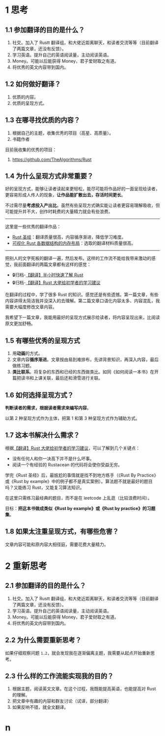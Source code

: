 
# 1 思考

## 1.1 参加翻译的目的是什么？

1. 社交。加入了 Rustt 翻译组，和大佬近距离聊天，和读者交流等等（目前翻译了两篇文章，还没有反馈）。
2. 学习英语。提升自己的英语阅读量，主动阅读英语。
3. Money。可能以后能获得 Money，君子爱财取之有道。
4. 将优秀的英文内容带到国内。

## 1.2 如何做好翻译？

1. 优质的内容。
2. 优质的呈现方式。

## 1.3 在哪寻找优质的内容？

1. 根据自己的主题，收集优秀的项目（高星、高质量）。
2. 书籍作者

目前我收集的优秀的项目：
1. https://github.com/TheAlgorithms/Rust


## 1.4 为什么呈现方式非常重要？

好的呈现方式，能够让读者读起来更轻松，能尽可能将作品好的一面呈现给读者，更容易形成人传人的现象，**让作品能扩散出去，存活时间更长**。

不过需尽量**考虑投入产出比**。虽然有些呈现方式确实能让读者更容易理解吸收，但可能提升并不大，创作时耗费的大量精力就会有些浪费。

---

这里是一些优秀的翻译作品：
- [Rust 圣经](https://course.rs/about-book.html)：翻译质量很高，内容循序渐进，降低学习难度。
- [可视化 Rust 各数据结构的内存布局](https://www.bilibili.com/video/BV1KT4y167f1)：选取的翻译材料质量很高。

---

把别人的文字死板的翻译一遍，然后发布。这样的工作流不能给我带来激动的感觉，我前面翻译的两篇文章都有这样的感觉：

- :lock:归档-[【翻译】半小时快速了解 Rust](./2.md)
- :lock:归档-[【翻译】Rust 大佬给初学者的学习建议](./1.md)

在翻译的过程中，学了很多 Rust 的知识。感觉还是有些遗憾。第一篇文章，有些内容讲得太简洁我并没深入的去理解。第二篇文章口语化内容太多、内容混乱，我需要大幅度修改文章内容。

我希望下一篇文章，我能用最好的呈现方式展示给读者，将内容呈现出来，比阅读原文更加舒畅。

## 1.5 有哪些优秀的呈现方式

1. 用**动画**的方式。
2. 文章内容**循序渐进**。文章按由易到难排布，先讲背景知识，再深入内容，最后做练习题。
3. **类比联系**。将复杂的东西和已经的东西做类比。如同《如何阅读一本书》在开篇把读书和上课关联，最后还和滑雪进行关联。

## 1.6 如何选择呈现方式？

**判断读者的需求，根据读者需求来编写内容**。

以第 2 种呈现方式作为主体，把第 1 和第 3 种呈现方式作为辅助方式。

## 1.7 这本书解决什么需求？

根据[【翻译】Rust 大佬给初学者的学习建议](./doc/1.md)，可以了解到几个关键点：
- 没有任何人和你一决高下并不是什么坏事。
- 阅读一个有经验的 Rustacean 的代码将会使你受益无穷。

学完《Rust 圣经》后，最尴尬的事情就是找不到地方练手（《Rust By Practice》或《Rust by example》中的例子都不是真实案例）。算法题不就是最好的题目吗？又能练习 Rust，又能复习算法知识。

在这里只需练习最经典的题目，而不是在 leetcode 上乱逛（比较浪费时间）。

目标：**把这本书做成类似《Rust by example》或《Rust by practice》的习题集**。

## 1.8 如果太注重呈现方式，有哪些危害？

文章内容可能和原内容大相径庭，需要花费大量精力。

# 2 重新思考

## 2.1 参加翻译的目的是什么？

1. 社交。加入了 Rustt 翻译组，和大佬近距离聊天，和读者交流等等（目前翻译了两篇文章，还没有反馈）。
2. 学习英语。提升自己的英语阅读量，主动阅读英语。
3. Money。可能以后能获得 Money，君子爱财取之有道。
4. 将优秀的英文内容带到国内。

## 2.2 为什么需要重新思考？

如果仔细观察问题 `1.2`，就会发现我在逐渐偏离主题，我需要从起点开始重新思考。

## 2.3 什么样的工作流能实现我的目的？

1. 根据主题，阅读英文文章。在这个过程，我既能提高英语，也能提高对 Rust 的理解。
2. 把文章中有趣的内容和群友讨论（试译，部分翻译）
3. 如果反响不错，就全文翻译。



# n

